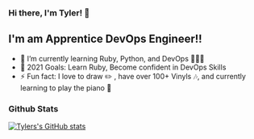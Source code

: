 ### Hi there, I'm Tyler! 👋

## I'm am Apprentice DevOps Engineer!!

- 🌱 I’m currently learning Ruby, Python, and DevOps 👨🏼‍💻
- 🥅 2021 Goals: Learn Ruby, Become confident in DevOps Skills
- ⚡ Fun fact: I love to draw ✏️ , have over 100+ Vinyls 🎶, and currently learning to play the piano 🎹

### Github Stats

[![Tylers's GitHub stats](https://github-readme-stats.vercel.app/api?username=tylercws)](https://github.com/anuraghazra/github-readme-stats)
